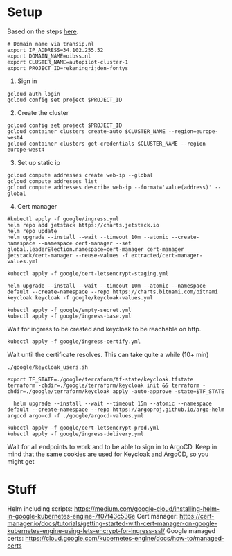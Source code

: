 # Setup

Based on the steps [here](https://cloud.google.com/kubernetes-engine/docs/deploy-app-cluster).

```shell
# Domain name via transip.nl
export IP_ADDRESS=34.102.255.52
export DOMAIN_NAME=oibss.nl
export CLUSTER_NAME=autopilot-cluster-1
export PROJECT_ID=rekeningrijden-fontys
```

1. Sign in

 ```shell
gcloud auth login
gcloud config set project $PROJECT_ID
```

2. Create the cluster

```shell
gcloud config set project $PROJECT_ID
gcloud container clusters create-auto $CLUSTER_NAME --region=europe-west4
gcloud container clusters get-credentials $CLUSTER_NAME --region europe-west4
 ```

3. Set up static ip

```shell
gcloud compute addresses create web-ip --global
gcloud compute addresses list
gcloud compute addresses describe web-ip --format='value(address)' --global
  ```

4. Cert manager

```shell
#kubectl apply -f google/ingress.yml
helm repo add jetstack https://charts.jetstack.io
helm repo update
helm upgrade --install --wait --timeout 10m --atomic --create-namespace --namespace cert-manager --set global.leaderElection.namespace=cert-manager cert-manager jetstack/cert-manager --reuse-values -f extracted/cert-manager-values.yml
```
```shell
kubectl apply -f google/cert-letsencrypt-staging.yml
```
```shell
helm upgrade --install --wait --timeout 10m --atomic --namespace default --create-namespace --repo https://charts.bitnami.com/bitnami keycloak keycloak -f google/keycloak-values.yml
```
```shell
kubectl apply -f google/empty-secret.yml
kubectl apply -f google/ingress-base.yml
```
Wait for ingress to be created and keycloak to be reachable on http.
```shell
kubectl apply -f google/ingress-certify.yml
```
Wait until the certificate resolves. This can take quite a while (10+ min)

```shell
./google/keycloak_users.sh
```
```shell
export TF_STATE=./google/terraform/tf-state/keycloak.tfstate
terraform -chdir=./google/terraform/keycloak init && terraform -chdir=./google/terraform/keycloak apply -auto-approve -state=$TF_STATE
```

```shell
  helm upgrade --install --wait --timeout 15m --atomic --namespace default --create-namespace --repo https://argoproj.github.io/argo-helm argocd argo-cd -f ./google/argocd-values.yml
```

```shell
kubectl apply -f google/cert-letsencrypt-prod.yml 
kubectl apply -f google/ingress-delivery.yml
```

Wait for all endpoints to work and to be able to sign in to ArgoCD. Keep in mind that the same cookies are used for Keycloak and ArgoCD, so you might get 




# Stuff

Helm including scripts: https://medium.com/google-cloud/installing-helm-in-google-kubernetes-engine-7f07f43c536e
Cert
manager: https://cert-manager.io/docs/tutorials/getting-started-with-cert-manager-on-google-kubernetes-engine-using-lets-encrypt-for-ingress-ssl/
Google managed certs: https://cloud.google.com/kubernetes-engine/docs/how-to/managed-certs